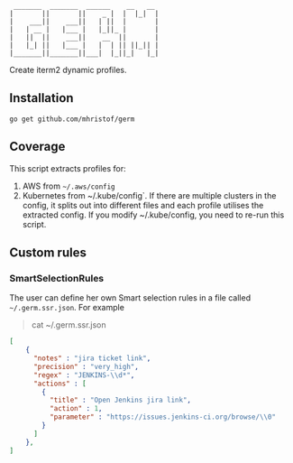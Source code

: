 ```
 _______  _______  ______    __   __
|       ||       ||    _ |  |  |_|  |
|    ___||    ___||   | ||  |       |
|   | __ |   |___ |   |_||_ |       |
|   ||  ||    ___||    __  ||       |
|   |_| ||   |___ |   |  | || ||_|| |
|_______||_______||___|  |_||_|   |_|
```

Create iterm2 dynamic profiles.

## Installation

```
go get github.com/mhristof/germ
```

## Coverage

This script extracts profiles for:

1. AWS from `~/.aws/config`
2. Kubernetes from ~/.kube/config`. If there are multiple clusters in the config, it splits out into different files and each profile utilises the extracted config. If you modify ~/.kube/config, you need to re-run this script.


## Custom rules

### SmartSelectionRules

The user can define her own Smart selection rules in a file called `~/.germ.ssr.json`. For example

> cat ~/.germ.ssr.json
```json
[
    {
      "notes" : "jira ticket link",
      "precision" : "very_high",
      "regex" : "JENKINS-\\d*",
      "actions" : [
        {
          "title" : "Open Jenkins jira link",
          "action" : 1,
          "parameter" : "https://issues.jenkins-ci.org/browse/\\0"
        }
      ]
    },
]
```
